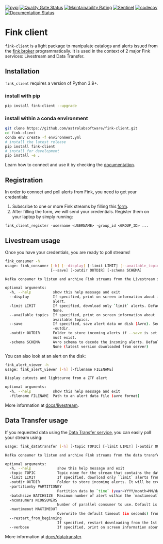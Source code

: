 [![pypi](https://img.shields.io/pypi/v/fink-client.svg)](https://pypi.python.org/pypi/fink-client)
[![Quality Gate Status](https://sonarcloud.io/api/project_badges/measure?project=fink-client&metric=alert_status)](https://sonarcloud.io/dashboard?id=fink-client)
[![Maintainability Rating](https://sonarcloud.io/api/project_badges/measure?project=fink-client&metric=sqale_rating)](https://sonarcloud.io/dashboard?id=fink-client)
[![Sentinel](https://github.com/astrolabsoftware/fink-client/workflows/Sentinel/badge.svg)](https://github.com/astrolabsoftware/fink-client/actions?query=workflow%3ASentinel)
[![codecov](https://codecov.io/gh/astrolabsoftware/fink-client/branch/master/graph/badge.svg)](https://codecov.io/gh/astrolabsoftware/fink-client)
[![Documentation Status](https://readthedocs.org/projects/fink-broker/badge/?version=latest)](https://fink-broker.readthedocs.io/en/latest/?badge=latest)

# Fink client

`fink-client` is a light package to manipulate catalogs and alerts issued from the [fink broker](https://github.com/astrolabsoftware/fink-broker) programmatically. It is used in the context of 2 major Fink services: Livestream and Data Transfer.

## Installation

`fink_client` requires a version of Python 3.9+.

### install with pip

```bash
pip install fink-client --upgrade
```

### install within a conda environment

```bash
git clone https://github.com/astrolabsoftware/fink-client.git
cd fink-client
conda env create -f environment.yml
# install the latest release
pip install fink-client
# install for development
pip install -e .
```

Learn how to connect and use it by checking the [documentation](docs/).

## Registration

In order to connect and poll alerts from Fink, you need to get your credentials:

1. Subscribe to one or more Fink streams by filling this [form](https://forms.gle/2td4jysT4e9pkf889).
2. After filling the form, we will send your credentials. Register them on your laptop by simply running:
  ```
  fink_client_register -username <USERNAME> -group_id <GROUP_ID> ...
  ```

## Livestream usage

Once you have your credentials, you are ready to poll streams!

```bash
fink_consumer -h
usage: fink_consumer [-h] [--display] [-limit LIMIT] [--available_topics]
                     [--save] [-outdir OUTDIR] [-schema SCHEMA]

Kafka consumer to listen and archive Fink streams from the Livestream service

optional arguments:
  -h, --help          show this help message and exit
  --display           If specified, print on screen information about incoming
                      alert.
  -limit LIMIT        If specified, download only `limit` alerts. Default is
                      None.
  --available_topics  If specified, print on screen information about
                      available topics.
  --save              If specified, save alert data on disk (Avro). See also
                      -outdir.
  -outdir OUTDIR      Folder to store incoming alerts if --save is set. It
                      must exist.
  -schema SCHEMA      Avro schema to decode the incoming alerts. Default is
                      None (latest version downloaded from server)
```

You can also look at an alert on the disk:

```bash
fink_alert_viewer -h
usage: fink_alert_viewer [-h] [-filename FILENAME]

Display cutouts and lightcurve from a ZTF alert

optional arguments:
  -h, --help          show this help message and exit
  -filename FILENAME  Path to an alert data file (avro format)
```

More information at [docs/livestream](https://fink-broker.readthedocs.io/en/latest/services/livestream).

## Data Transfer usage

If you requested data using the [Data Transfer service](https://fink-portal.org/download), you can easily poll your stream using:

```bash
usage: fink_datatransfer [-h] [-topic TOPIC] [-limit LIMIT] [-outdir OUTDIR] [-partitionby PARTITIONBY] [-batchsize BATCHSIZE] [-nconsumers NCONSUMERS] [-maxtimeout MAXTIMEOUT] [--restart_from_beginning] [--verbose]

Kafka consumer to listen and archive Fink streams from the data transfer service

optional arguments:
  -h, --help            show this help message and exit
  -topic TOPIC          Topic name for the stream that contains the data.
  -limit LIMIT          If specified, download only `limit` alerts from the stream. Default is None, that is download all alerts.
  -outdir OUTDIR        Folder to store incoming alerts. It will be created if it does not exist.
  -partitionby PARTITIONBY
                        Partition data by `time` (year=YYYY/month=MM/day=DD), or `finkclass` (finkclass=CLASS), or `tnsclass` (tnsclass=CLASS). `classId` is also available for ELASTiCC data. Default is time.
  -batchsize BATCHSIZE  Maximum number of alert within the `maxtimeout` (see conf). Default is 1000 alerts.
  -nconsumers NCONSUMERS
                        Number of parallel consumer to use. Default is 1.
  -maxtimeout MAXTIMEOUT
                        Overwrite the default timeout (in seconds) from user configuration. Default is None.
  --restart_from_beginning
                        If specified, restart downloading from the 1st alert in the stream. Default is False.
  --verbose             If specified, print on screen information about the consuming.

```

More information at [docs/datatransfer](https://fink-broker.readthedocs.io/en/latest/services/data_transfer/).